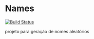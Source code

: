 # Names

[![Build Status](https://travis-ci.org/marcwebbie/names.svg?branch=master)](https://travis-ci.org/marcwebbie/names)

projeto para geração de nomes aleatórios
